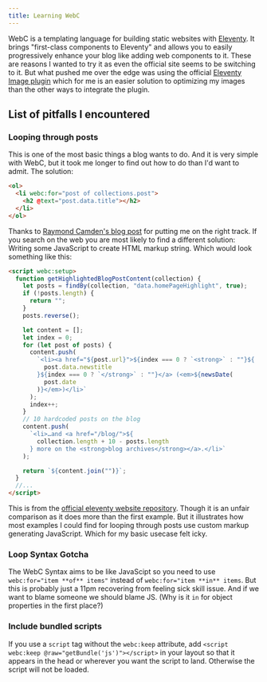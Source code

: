 ```yaml
---
title: Learning WebC
---
```


WebC is a templating language for building static websites with [Eleventy](https://www.11ty.dev/).
It brings "first-class components to Eleventy" and allows you to easily progressively enhance your blog like adding web
components to it.
These are reasons I wanted to try it as even the official site seems to be switching to it. But what pushed me over the
edge was using the official [Eleventy Image plugin](https://www.11ty.dev/docs/plugins/image/) which for me is an easier
solution to optimizing my images than the other ways to integrate the plugin.

## List of pitfalls I encountered

### Looping through posts

This is one of the most basic things a blog wants to do. And it is very simple with WebC, but it took
me longer to find out how to do than I'd want to admit.
The solution:

```html
<ol>
  <li webc:for="post of collections.post">
    <h2 @text="post.data.title"></h2>
  </li>
</ol>
```

Thanks to [Raymond Camden's blog post](https://www.raymondcamden.com/2023/04/04/webc-updates-in-eleventy-looping) for putting me on the right track.
If you search on the web you are most likely to find a different solution:
Writing some JavaScript to create HTML markup string. Which would look something like this:

```html
<script webc:setup>
  function getHighlightedBlogPostContent(collection) {
    let posts = findBy(collection, "data.homePageHighlight", true);
    if (!posts.length) {
      return "";
    }
    posts.reverse();

    let content = [];
    let index = 0;
    for (let post of posts) {
      content.push(
        `<li><a href="${post.url}">${index === 0 ? `<strong>` : ""}${
          post.data.newstitle
        }${index === 0 ? `</strong>` : ""}</a> (<em>${newsDate(
          post.date
        )}</em>)</li>`
      );
      index++;
    }
    // 10 hardcoded posts on the blog
    content.push(
      `<li>…and <a href="/blog/">${
        collection.length + 10 - posts.length
      } more on the <strong>blog archives</strong></a>.</li>`
    );

    return `${content.join("")}`;
  }
  //...
</script>
```

This is from the [official eleventy website repository](https://github.com/11ty/11ty-website/blob/ab7c6c064e547b1436b64e87ad37648caeabe515/src/index.webc#L31C1-L49C2).
Though it is an unfair comparison as it does more than the first example. But it illustrates how most examples I could find
for looping through posts use custom markup generating JavaScript. Which for my basic usecase felt icky.

### Loop Syntax Gotcha

The WebC Syntax aims to be like JavaScipt so you need to use `webc:for="item **of** items"` instead of `webc:for="item **in** items`.
But this is probably just a 11pm recovering from feeling sick skill issue. And if we want to blame someone we should blame JS.
(Why is it `in` for object properties in the first place?)

### Include bundled scripts

If you use a `script` tag without the `webc:keep` attribute, add `<script webc:keep @raw="getBundle('js')"></script>` in your layout so that it appears in the head or wherever you want the script to land. Otherwise the script will not be loaded.
